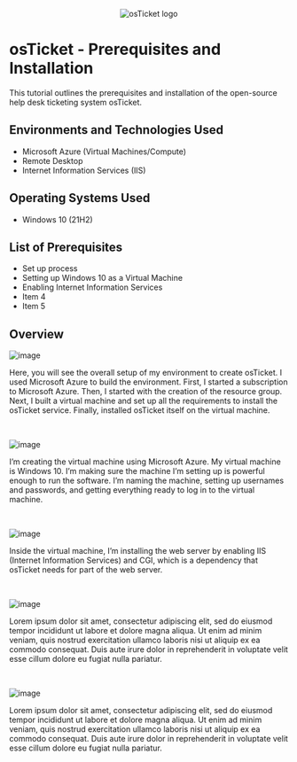 <p align="center">
<img src="https://i.imgur.com/Clzj7Xs.png" alt="osTicket logo"/>
</p>

<h1>osTicket - Prerequisites and Installation</h1>
This tutorial outlines the prerequisites and installation of the open-source help desk ticketing system osTicket.<br />




<h2>Environments and Technologies Used</h2>

- Microsoft Azure (Virtual Machines/Compute)
- Remote Desktop
- Internet Information Services (IIS)

<h2>Operating Systems Used </h2>

- Windows 10</b> (21H2)

<h2>List of Prerequisites</h2>

- Set up process 
- Setting up Windows 10 as a Virtual Machine
- Enabling Internet Information Services 
- Item 4
- Item 5

<h2>Overview </h2>

![image](https://github.com/user-attachments/assets/f108c5a6-f5dd-4267-9a4e-5e52127653c0)



<p>
</p>
<p>
Here, you will see the overall setup of my environment to create osTicket. I used Microsoft Azure to build the environment. First, I started a subscription to Microsoft Azure. Then, I started with the creation of the resource group. Next, I built a virtual machine and set up all the requirements to install the osTicket service. Finally, installed osTicket itself on the virtual machine.
</p>
<br />

![image](https://github.com/user-attachments/assets/158b046f-decb-4c73-816b-8a4e11351d42)

<p>
</p>
<p>
I’m creating the virtual machine using Microsoft Azure. My virtual machine is Windows 10. I’m making sure the machine I’m setting up is powerful enough to run the software. I’m naming the machine, setting up usernames and passwords, and getting everything ready to log in to the virtual machine.
</p>
<br />

![image](https://github.com/user-attachments/assets/2b8045de-92d7-43f4-aa6a-d24090635349)

<p>
</p>
<p>
Inside the virtual machine, I’m installing the web server by enabling IIS (Internet Information Services) and CGI, which is a dependency that osTicket needs for part of the web server.
</p>
<br />

![image](https://github.com/user-attachments/assets/5035955d-eedd-411c-9608-1b7e31462f24)

<p>
</p>
<p>
Lorem ipsum dolor sit amet, consectetur adipiscing elit, sed do eiusmod tempor incididunt ut labore et dolore magna aliqua. Ut enim ad minim veniam, quis nostrud exercitation ullamco laboris nisi ut aliquip ex ea commodo consequat. Duis aute irure dolor in reprehenderit in voluptate velit esse cillum dolore eu fugiat nulla pariatur.
</p>
<br />

![image](https://github.com/user-attachments/assets/c8b12130-4837-43fc-8071-90971e1fb77d)

<p>
</p>
<p>
Lorem ipsum dolor sit amet, consectetur adipiscing elit, sed do eiusmod tempor incididunt ut labore et dolore magna aliqua. Ut enim ad minim veniam, quis nostrud exercitation ullamco laboris nisi ut aliquip ex ea commodo consequat. Duis aute irure dolor in reprehenderit in voluptate velit esse cillum dolore eu fugiat nulla pariatur.
</p>
<br />
